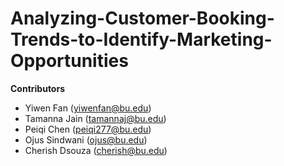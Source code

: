 # Analyzing-Customer-Booking-Trends-to-Identify-Marketing-Opportunities

**Contributors**
- Yiwen Fan (yiwenfan@bu.edu)
- Tamanna Jain (tamannaj@bu.edu)
- Peiqi Chen (peiqi277@bu.edu)
- Ojus Sindwani (ojus@bu.edu)
- Cherish Dsouza (cherish@bu.edu)
